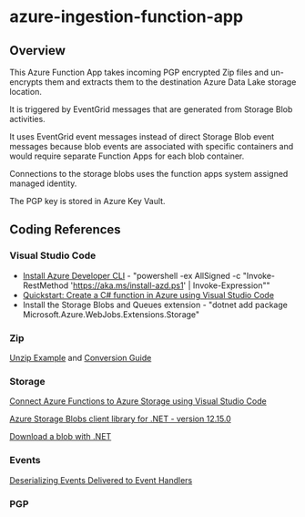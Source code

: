 # azure-ingestion-function-app

## Overview
This Azure Function App takes incoming PGP encrypted Zip files and un-encrypts them and extracts them to the destination Azure Data Lake storage location.

It is triggered by EventGrid messages that are generated from Storage Blob activities.

It uses EventGrid event messages instead of direct Storage Blob event messages because blob events are associated with specific containers and would require separate Function Apps for each blob container.

Connections to the storage blobs uses the function apps system assigned managed identity.

The PGP key is stored in Azure Key Vault.

## Coding References

### Visual Studio Code

- [Install Azure Developer CLI](https://learn.microsoft.com/en-us/azure/developer/azure-developer-cli/install-azd?tabs=localinstall%2Cwindows%2Cbrew) - "powershell -ex AllSigned -c "Invoke-RestMethod 'https://aka.ms/install-azd.ps1' | Invoke-Expression""
- [Quickstart: Create a C# function in Azure using Visual Studio Code](https://learn.microsoft.com/en-us/azure/azure-functions/create-first-function-vs-code-csharp?tabs=in-process)
- Install the Storage Blobs and Queues extension - "dotnet add package Microsoft.Azure.WebJobs.Extensions.Storage"

### Zip

[Unzip Example](https://www.frankysnotes.com/2019/02/how-to-unzip-automatically-your-files.html) and [Conversion Guide](https://elcamino.cloud/articles/2020-03-30-azure-storage-blobs-net-sdk-v12-upgrade-guide-and-tips.html)

### Storage

[Connect Azure Functions to Azure Storage using Visual Studio Code](https://learn.microsoft.com/en-us/azure/azure-functions/functions-add-output-binding-storage-queue-vs-code?tabs=in-process&pivots=programming-language-csharp)

[Azure Storage Blobs client library for .NET - version 12.15.0](https://learn.microsoft.com/en-us/dotnet/api/overview/azure/storage.blobs-readme?view=azure-dotnet)

[Download a blob with .NET](https://learn.microsoft.com/en-us/azure/storage/blobs/storage-blob-download)

### Events

[Deserializing Events Delivered to Event Handlers](https://github.com/Azure/azure-sdk-for-net/blob/main/sdk/eventgrid/Azure.Messaging.EventGrid/samples/Sample3_ParseAndDeserializeEvents.md)

### PGP

[](https://github.com/mattosaurus/PgpCore)

[](https://stackoverflow.com/questions/74522095/pgp-encrypt-decrypt-in-azure-blob-storage)

[](https://medium.com/azurediary/azure-function-app-for-encryption-and-decryption-using-pgpcore-e01bf886e7fc)

[](https://github.com/lfalck/AzureFunctionsPGPDecrypt)

[](https://github.com/lfalck/AzureFunctionsPGPEncrypt)